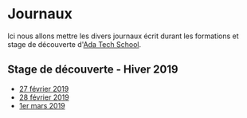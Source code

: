 # Journaux

Ici nous allons mettre les divers journaux écrit durant les formations et stage de découverte d'[Ada Tech School](https://ada-school.com).

## Stage de découverte - Hiver 2019

- [27 février 2019](20190227.md)
- [28 février 2019](20190228.md)
- [1er mars 2019](20190301.md)

